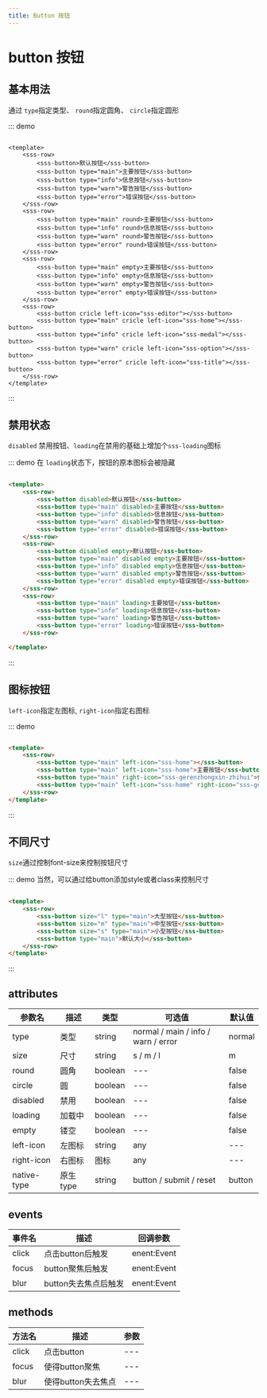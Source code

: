 ```yaml
---
title: Button 按钮
---
```



# button 按钮

## 基本用法


通过 `type`指定类型、 `round`指定圆角、 `circle`指定圆形

::: demo

~~~vue

<template>
    <sss-row>
        <sss-button>默认按钮</sss-button>
        <sss-button type="main">主要按钮</sss-button>
        <sss-button type="info">信息按钮</sss-button>
        <sss-button type="warn">警告按钮</sss-button>
        <sss-button type="error">错误按钮</sss-button>
    </sss-row>
    <sss-row>
        <sss-button type="main" round>主要按钮</sss-button>
        <sss-button type="info" round>信息按钮</sss-button>
        <sss-button type="warn" round>警告按钮</sss-button>
        <sss-button type="error" round>错误按钮</sss-button>
    </sss-row>
    <sss-row>
        <sss-button type="main" empty>主要按钮</sss-button>
        <sss-button type="info" empty>信息按钮</sss-button>
        <sss-button type="warn" empty>警告按钮</sss-button>
        <sss-button type="error" empty>错误按钮</sss-button>
    </sss-row>
    <sss-row>
        <sss-button cricle left-icon="sss-editor"></sss-button>
        <sss-button type="main" cricle left-icon="sss-home"></sss-button>
        <sss-button type="info" cricle left-icon="sss-medal"></sss-button>
        <sss-button type="warn" cricle left-icon="sss-option"></sss-button>
        <sss-button type="error" cricle left-icon="sss-title"></sss-button>
    </sss-row>
</template>
~~~

:::

## 禁用状态

`disabled` 禁用按钮、`loading`在禁用的基础上增加个`sss-loading`图标

::: demo 在 `loading`状态下，按钮的原本图标会被隐藏

~~~html

<template>
    <sss-row>
        <sss-button disabled>默认按钮</sss-button>
        <sss-button type="main" disabled>主要按钮</sss-button>
        <sss-button type="info" disabled>信息按钮</sss-button>
        <sss-button type="warn" disabled>警告按钮</sss-button>
        <sss-button type="error" disabled>错误按钮</sss-button>
    </sss-row>
    <sss-row>
        <sss-button disabled empty>默认按钮</sss-button>
        <sss-button type="main" disabled empty>主要按钮</sss-button>
        <sss-button type="info" disabled empty>信息按钮</sss-button>
        <sss-button type="warn" disabled empty>警告按钮</sss-button>
        <sss-button type="error" disabled empty>错误按钮</sss-button>
    </sss-row>
    <sss-row>
        <sss-button type="main" loading>主要按钮</sss-button>
        <sss-button type="info" loading>信息按钮</sss-button>
        <sss-button type="warn" loading>警告按钮</sss-button>
        <sss-button type="error" loading>错误按钮</sss-button>
    </sss-row>

</template>
~~~

:::

## 图标按钮

`left-icon`指定左图标, `right-icon`指定右图标

::: demo

~~~html

<template>
    <sss-row>
        <sss-button type="main" left-icon="sss-home"></sss-button>
        <sss-button type="main" left-icon="sss-home">主要按钮</sss-button>
        <sss-button type="main" right-icon="sss-gerenzhongxin-zhihui">信息按钮</sss-button>
        <sss-button type="main" left-icon="sss-home" right-icon="sss-gerenzhongxin-zhihui">警告按钮</sss-button>
    </sss-row>
</template>
~~~

:::

## 不同尺寸

`size`通过控制font-size来控制按钮尺寸

::: demo 当然，可以通过给button添加style或者class来控制尺寸

~~~html

<template>
    <sss-row>
        <sss-button size="l" type="main">大型按钮</sss-button>
        <sss-button size="m" type="main">中型按钮</sss-button>
        <sss-button size="s" type="main">小型按钮</sss-button>
        <sss-button type="main">默认大小</sss-button>
    </sss-row>
</template>
~~~

:::

## attributes

| 参数名      | 描述     | 类型    | 可选值                              | 默认值 |
| ----------- | -------- | ------- | ----------------------------------- | ------ |
| type        | 类型     | string  | normal / main / info / warn / error | normal |
| size        | 尺寸     | string  | s / m / l                           | m      |
| round       | 圆角     | boolean | ---                                 | false  |
| circle      | 圆       | boolean | ---                                 | false  |
| disabled    | 禁用     | boolean | ---                                 | false  |
| loading     | 加载中   | boolean | ---                                 | false  |
| empty       | 镂空     | boolean | ---                                 | false  |
| left-icon   | 左图标   | string  | any                                 | ---    |
| right-icon  | 右图标   | 图标    | any                                 | ---    |
| native-type | 原生type | string  | button / submit / reset             | button |

## events

| 事件名 | 描述                 | 回调参数    |
| ------ | -------------------- | ----------- |
| click  | 点击button后触发     | enent:Event |
| focus  | button聚焦后触发     | enent:Event |
| blur   | button失去焦点后触发 | enent:Event |

## methods

| 方法名 | 描述               | 参数 |
| ------ | ------------------ | ---- |
| click  | 点击button         | ---  |
| focus  | 使得button聚焦     | ---  |
| blur   | 使得button失去焦点 | ---  |